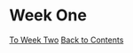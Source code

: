 # Week One

[To Week Two](https://github.com/Jason-MacDonald/WEB701-Journal/blob/master/week-two.md)
[Back to Contents](https://github.com/Jason-MacDonald/WEB701-Journal/blob/master/README.md)
